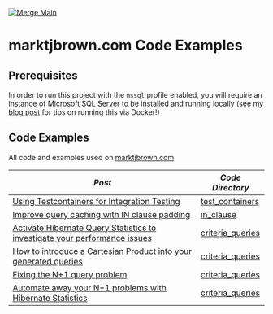 [![Merge Main](https://github.com/MTJB/blog_code_examples/actions/workflows/merge.yml/badge.svg)](https://github.com/MTJB/blog_code_examples/actions/workflows/merge.yml)

# marktjbrown.com Code Examples

## Prerequisites
In order to run this project with the `mssql` profile enabled, you will require an instance of Microsoft SQL Server to be installed and running locally (see [my blog post](https://marktjbrown.com/running-microsoft-sql-server-on-a-mac) for tips on running this via Docker!)


## Code Examples
All code and examples used on [marktjbrown.com](https://marktjbrown.com).

|*Post*|*Code Directory*|
|-------------|--------------|
|[Using Testcontainers for Integration Testing](https://marktjbrown.com/using-testcontainers-for-integration-testing)|[test_containers](src/test/groovy/com/mtjb/examples/test_containers)|
|[Improve query caching with IN clause padding](https://marktjbrown.com/improve-query-caching-with-in-clause-padding)|[in_clause](src/test/groovy/com/mtjb/examples/in_clause)|
|[Activate Hibernate Query Statistics to investigate your performance issues](https://marktjbrown.com/hibernate-statistics)|[criteria_queries](src/test/groovy/com/mtjb/examples/criteria_queries)|
|[How to introduce a Cartesian Product into your generated queries](https://marktjbrown.com/criteria-query)|[criteria_queries](src/test/groovy/com/mtjb/examples/criteria_queries)|
|[Fixing the N+1 query problem](https://marktjbrown.com/fixing-the-n-plus-one-query-problem)|[criteria_queries](src/test/groovy/com/mtjb/examples/criteria_queries)|
|[Automate away your N+1 problems with Hibernate Statistics](https://marktjbrown.com/automate-away-n-plus-one)|[criteria_queries](src/test/groovy/com/mtjb/examples/criteria_queries/NPlusOneTests.groovy)|

